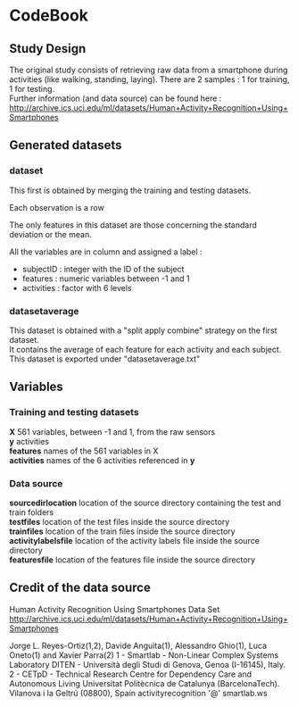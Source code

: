 # CodeBook

## Study Design

The original study consists of retrieving raw data from a smartphone during activities (like walking, standing, laying).
There are 2 samples : 1 for training, 1 for testing.  
Further information (and data source) can be found here : http://archive.ics.uci.edu/ml/datasets/Human+Activity+Recognition+Using+Smartphones

## Generated datasets

### dataset

This first is obtained by merging the training and testing datasets.  

Each observation is a row  

The only features in this dataset are those concerning the standard deviation or the mean.  

All the variables are in column and assigned a label :

* subjectID : integer with the ID of the subject  
* features : numeric variables between -1 and 1  
* activities : factor with 6 levels  

### datasetaverage

This dataset is obtained with a "split apply combine" strategy on the first dataset.  
It contains the average of each feature for each activity and each subject.  
This dataset is exported under "datasetaverage.txt"  

## Variables

### Training and testing datasets

**X** 561 variables, between -1 and 1, from the raw sensors  
**y** activities  
**features** names of the 561 variables in X  
**activities** names of the 6 activities referenced in **y**  

### Data source

**sourcedirlocation** location of the source directory containing the test and train folders  
**testfiles** location of the test files inside the source directory  
**trainfiles** location of the train files inside the source directory   
**activitylabelsfile** location of the activity labels file inside the source directory  
**featuresfile** location of the features file inside the source directory  

## Credit of the data source

Human Activity Recognition Using Smartphones Data Set  
http://archive.ics.uci.edu/ml/datasets/Human+Activity+Recognition+Using+Smartphones

Jorge L. Reyes-Ortiz(1,2), Davide Anguita(1), Alessandro Ghio(1), Luca Oneto(1) and Xavier Parra(2)
1 - Smartlab - Non-Linear Complex Systems Laboratory
DITEN - Università degli Studi di Genova, Genoa (I-16145), Italy.
2 - CETpD - Technical Research Centre for Dependency Care and Autonomous Living
Universitat Politècnica de Catalunya (BarcelonaTech). Vilanova i la Geltrú (08800), Spain
activityrecognition '@' smartlab.ws 